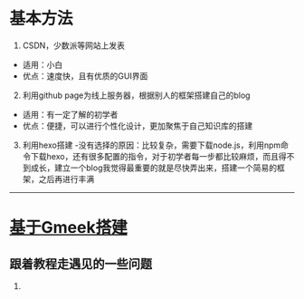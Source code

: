 # 基本方法
1. CSDN，少数派等网站上发表
- 适用：小白
- 优点：速度快，且有优质的GUI界面
2.  利用github page为线上服务器，根据别人的框架搭建自己的blog
- 适用：有一定了解的初学者
- 优点：便捷，可以进行个性化设计，更加聚焦于自己知识库的搭建
3. 利用hexo搭建
-没有选择的原因：比较复杂，需要下载node.js，利用npm命令下载hexo，还有很多配置的指令，对于初学者每一步都比较麻烦，而且得不到成长，建立一个blog我觉得最重要的就是尽快弄出来，搭建一个简易的框架，之后再进行丰满

---

# [基于Gmeek搭建](https://blog.meekdai.com/)
## 跟着教程走遇见的一些问题
1. 